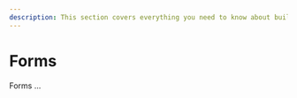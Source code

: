 ```yaml
---
description: This section covers everything you need to know about building forms
---
```


# Forms

Forms ... 